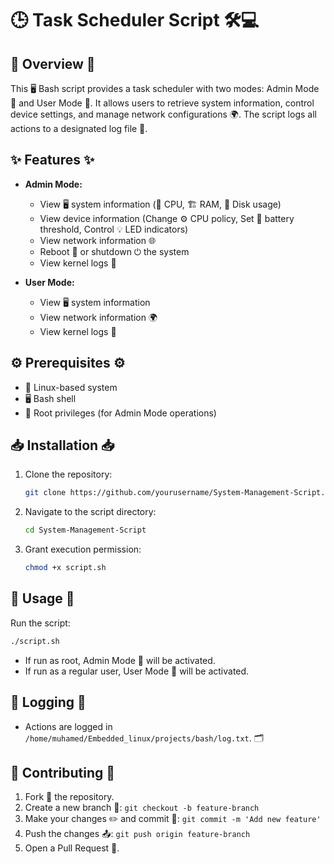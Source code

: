 # 🕒 Task Scheduler Script 🛠️💻

## 📖 Overview 📖
This 🖥️ Bash script provides a task scheduler with two modes: Admin Mode 🛑 and User Mode 👤. It allows users to retrieve system information, control device settings, and manage network configurations 🌍. The script logs all actions to a designated log file 📜.

## ✨ Features ✨
- **Admin Mode:**
  - View 🖥️ system information (🧠 CPU, 🏗️ RAM, 📀 Disk usage)
  - View device information (Change ⚙️ CPU policy, Set 🔋 battery threshold, Control 💡 LED indicators)
  - View network information 🌐
  - Reboot 🔄 or shutdown ⏻ the system
  - View kernel logs 📜

- **User Mode:**
  - View 🖥️ system information
  - View network information 🌍
  - View kernel logs 📜

## ⚙️ Prerequisites ⚙️
- 🐧 Linux-based system
- 🖥️ Bash shell
- 🔑 Root privileges (for Admin Mode operations)

## 📥 Installation 📥
1. Clone the repository:
   ```sh
   git clone https://github.com/yourusername/System-Management-Script.git
   ```
2. Navigate to the script directory:
   ```sh
   cd System-Management-Script
   ```
3. Grant execution permission:
   ```sh
   chmod +x script.sh
   ```

## 🚀 Usage 🚀
Run the script:
```sh
./script.sh
```
- If run as root, Admin Mode 🛑 will be activated.
- If run as a regular user, User Mode 👤 will be activated.

## 📝 Logging 📝
- Actions are logged in `/home/muhamed/Embedded_linux/projects/bash/log.txt`. 🗂️

## 🤝 Contributing 🤝
1. Fork 🍴 the repository.
2. Create a new branch 🌿: `git checkout -b feature-branch`
3. Make your changes ✏️ and commit 💾: `git commit -m 'Add new feature'`
4. Push the changes 📤: `git push origin feature-branch`
5. Open a Pull Request 🔄.



